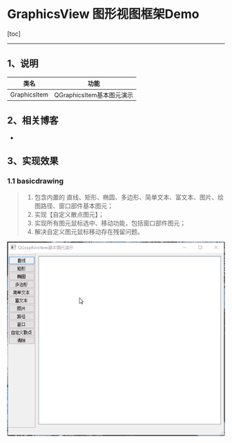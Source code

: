 # GraphicsView 图形视图框架Demo

[toc]

---

## 1、说明

| 类名              | 功能                                               |
| ----------------- | -------------------------------------------------- |
| GraphicsItem      | QGraphicsItem基本图元演示                          |




## 2、相关博客

* 

## 3、实现效果

### 1.1 basicdrawing

> 1. 包含内置的 直线、矩形、椭圆、多边形、简单文本、富文本、图片、绘图路径、窗口部件基本图元；
> 2. 实现【自定义散点图元】；
> 3. 实现所有图元鼠标选中、移动功能，包括窗口部件图元；
> 4. 解决自定义图元鼠标移动存在残留问题。

![GraphicsItem-tuya](GraphicsviewDemo.assets/GraphicsItem-tuya.gif)

